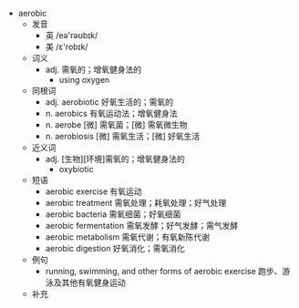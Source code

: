 - aerobic
  - 发音
    - 英 /eə'rəʊbɪk/
    - 美 /ɛ'robɪk/
  - 词义
    - adj. 需氧的；增氧健身法的
      - using oxygen
  - 同根词
    - adj. aerobiotic 好氧生活的；需氧的
    - n. aerobics 有氧运动法；增氧健身法
    - n. aerobe [微] 需氧菌；[微] 需氧微生物
    - n. aerobiosis [微] 需氧生活；[微] 好氧生活
  - 近义词
    - adj. [生物][环境]需氧的；增氧健身法的
      - oxybiotic
  - 短语
    - aerobic exercise 有氧运动
    - aerobic treatment 需氧处理；耗氧处理；好气处理
    - aerobic bacteria 需氧细菌；好氧细菌
    - aerobic fermentation 需氧发酵；好气发酵；需气发酵
    - aerobic metabolism 需氧代谢；有氧新陈代谢
    - aerobic digestion 好氧消化；需氧消化
  - 例句
    - running, swimming, and other forms of aerobic exercise 跑步、游泳及其他有氧健身运动
  - 补充